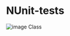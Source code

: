 # NUnit-tests
![image](https://user-images.githubusercontent.com/63861416/215148549-b11588e7-34be-4dc3-81e8-f6cf9969d67a.png) Class
